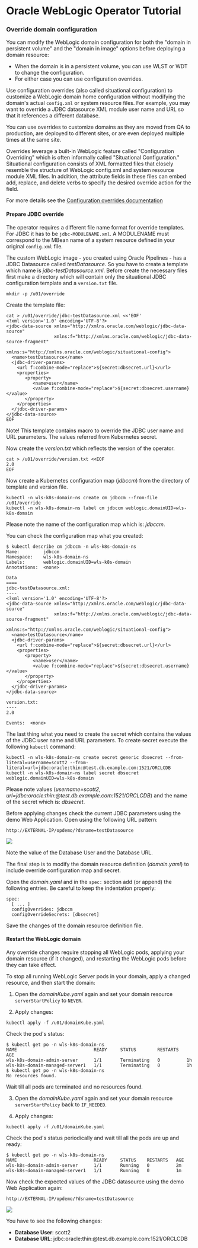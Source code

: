 # Oracle WebLogic Operator Tutorial #

### Override domain configuration  ###

You can modify the WebLogic domain configuration for both the "domain in persistent volume" and the "domain in image" options before deploying a domain resource:

- When the domain is in a persistent volume, you can use WLST or WDT to change the configuration.
- For either case you can use configuration overrides.

Use configuration overrides (also called situational configuration) to customize a WebLogic domain home configuration without modifying the domain's actual `config.xml` or system resource files. For example, you may want to override a JDBC datasource XML module user name and URL so that it references a different database.

You can use overrides to customize domains as they are moved from QA to production, are deployed to different sites, or are even deployed multiple times at the same site.

Overrides leverage a built-in WebLogic feature called "Configuration Overriding" which is often informally called "Situational Configuration." Situational configuration consists of XML formatted files that closely resemble the structure of WebLogic config.xml and system resource module XML files. In addition, the attribute fields in these files can embed add, replace, and delete verbs to specify the desired override action for the field.

For more details see the [Configuration overrides documentation](https://github.com/oracle/weblogic-kubernetes-operator/blob/2.0/site/config-overrides.md)

#### Prepare JDBC override ####

The operator requires a different file name format for override templates. For JDBC it has to be `jdbc-MODULENAME.xml`. A MODULENAME must correspond to the MBean name of a system resource defined in your original `config.xml` file.

The custom WebLogic image - you created using Oracle Pipelines - has a JDBC Datasource called *testDatasource*. So you have to create a template which name is *jdbc-testDatasource.xml*.
Before create the necessary files first make a directory which will contain only the situational JDBC configuration template and a `version.txt` file.
```
mkdir -p /u01/override
```
Create the template file:
```
cat > /u01/override/jdbc-testDatasource.xml <<'EOF'
<?xml version='1.0' encoding='UTF-8'?>
<jdbc-data-source xmlns="http://xmlns.oracle.com/weblogic/jdbc-data-source"
                  xmlns:f="http://xmlns.oracle.com/weblogic/jdbc-data-source-fragment"
                  xmlns:s="http://xmlns.oracle.com/weblogic/situational-config">
  <name>testDatasource</name>
  <jdbc-driver-params>
    <url f:combine-mode="replace">${secret:dbsecret.url}</url>
    <properties>
       <property>
          <name>user</name>
          <value f:combine-mode="replace">${secret:dbsecret.username}</value>
       </property>
    </properties>
  </jdbc-driver-params>
</jdbc-data-source>
EOF
```
Note! This template contains macro to override the JDBC user name and URL parameters. The values referred from Kubernetes secret.

Now create the *version.txt* which reflects the version of the operator.
```
cat > /u01/override/version.txt <<EOF
2.0
EOF
```
Now create a Kubernetes configuration map (*jdbccm*) from the directory of template and version file.
```
kubectl -n wls-k8s-domain-ns create cm jdbccm --from-file /u01/override
kubectl -n wls-k8s-domain-ns label cm jdbccm weblogic.domainUID=wls-k8s-domain
```
Please note the name of the configuration map which is: *jdbccm*.

You can check the configuration map what you created:
```
$ kubectl describe cm jdbccm -n wls-k8s-domain-ns
Name:         jdbccm
Namespace:    wls-k8s-domain-ns
Labels:       weblogic.domainUID=wls-k8s-domain
Annotations:  <none>

Data
====
jdbc-testDatasource.xml:
----
<?xml version='1.0' encoding='UTF-8'?>
<jdbc-data-source xmlns="http://xmlns.oracle.com/weblogic/jdbc-data-source"
                  xmlns:f="http://xmlns.oracle.com/weblogic/jdbc-data-source-fragment"
                  xmlns:s="http://xmlns.oracle.com/weblogic/situational-config">
  <name>testDatasource</name>
  <jdbc-driver-params>
    <url f:combine-mode="replace">${secret:dbsecret.url}</url>
    <properties>
       <property>
          <name>user</name>
          <value f:combine-mode="replace">${secret:dbsecret.username}</value>
       </property>
    </properties>
  </jdbc-driver-params>
</jdbc-data-source>

version.txt:
----
2.0

Events:  <none>
```

The last thing what you need to create the secret which contains the values of the JDBC user name and URL parameters.
To create secret execute the following `kubectl` command:
```
kubectl -n wls-k8s-domain-ns create secret generic dbsecret --from-literal=username=scott2 --from-literal=url=jdbc:oracle:thin:@test.db.example.com:1521/ORCLCDB
kubectl -n wls-k8s-domain-ns label secret dbsecret weblogic.domainUID=wls-k8s-domain
```
Please note values (*username=scott2*, *url=jdbc:oracle:thin:@test.db.example.com:1521/ORCLCDB*) and the name of the secret which is: *dbsecret*.

Before applying changes check the current JDBC parameters using the demo Web Application. Open using the following URL pattern:

`http://EXTERNAL-IP/opdemo/?dsname=testDatasource`

![](images/override/original.jdbc.properties.png)

Note the value of the Database User and the Database URL.

The final step is to modify the domain resource definition (*domain.yaml*) to include override configuration map and secret.

Open the *domain.yaml* and in the `spec:` section add (or append) the following entries. Be careful to keep the indentation properly:
```
spec:
  [ ... ]
  configOverrides: jdbccm
  configOverrideSecrets: [dbsecret]
```
Save the changes of the domain resource definition file.

#### Restart the WebLogic domain ####

Any override changes require stopping all WebLogic pods, applying your domain resource (if it changed), and restarting the WebLogic pods before they can take effect.

To stop all running WebLogic Server pods in your domain, apply a changed resource, and then start the domain:

1. Open the *domainKube.yaml* again and set your domain resource `serverStartPolicy` to `NEVER`.

2. Apply changes:
```
kubectl apply -f /u01/domainKube.yaml
```
Check the pod's status:
```
$ kubectl get po -n wls-k8s-domain-ns
NAME                             READY     STATUS        RESTARTS   AGE
wls-k8s-domain-admin-server      1/1       Terminating   0          1h
wls-k8s-domain-managed-server1   1/1       Terminating   0          1h
$ kubectl get po -n wls-k8s-domain-ns
No resources found.
```
Wait till all pods are terminated and no resources found.

3. Open the *domainKube.yaml* again and set your domain resource `serverStartPolicy` back to `IF_NEEDED`.

4. Apply changes:
```
kubectl apply -f /u01/domainKube.yaml
```
Check the pod's status periodically and wait till all the pods are up and ready:
```
$ kubectl get po -n wls-k8s-domain-ns
NAME                             READY     STATUS    RESTARTS   AGE
wls-k8s-domain-admin-server      1/1       Running   0          2m
wls-k8s-domain-managed-server1   1/1       Running   0          1m
```

Now check the expected values of the JDBC datasource using the demo Web Application again:

`http://EXTERNAL-IP/opdemo/?dsname=testDatasource`

![](images/override/updated.jdbc.properties.png)

You have to see the following changes:
- **Database User**: scott2
- **Database URL**: jdbc:oracle:thin:@test.db.example.com:1521/ORCLCDB
